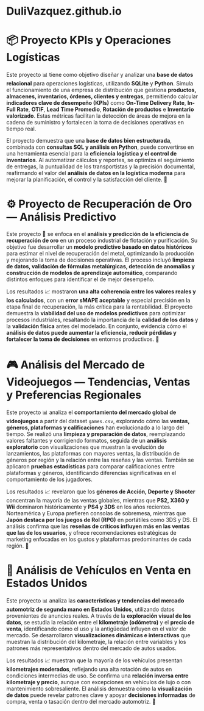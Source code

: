 # DuliVazquez.github.io

# 📦 **Proyecto KPIs y Operaciones Logísticas**

Este proyecto 📊 tiene como objetivo diseñar y analizar una **base de datos relacional** para operaciones logísticas, utilizando **SQLite** y **Python**. Simula el funcionamiento de una empresa de distribución que gestiona **productos, almacenes, inventarios, órdenes, clientes y entregas**, permitiendo calcular **indicadores clave de desempeño (KPIs)** como **On-Time Delivery Rate**, **In-Full Rate**, **OTIF**, **Lead Time Promedio**, **Rotación de productos** e **Inventario valorizado**. Estas métricas facilitan la detección de áreas de mejora en la cadena de suministro y fortalecen la toma de decisiones operativas en tiempo real.  

El proyecto demuestra que una **base de datos bien estructurada**, combinada con **consultas SQL y análisis en Python**, puede convertirse en una herramienta esencial para la **eficiencia logística y el control de inventarios**. Al automatizar cálculos y reportes, se optimiza el seguimiento de entregas, la puntualidad de los transportistas y la precisión documental, reafirmando el valor del **análisis de datos en la logística moderna** para mejorar la planificación, el control y la satisfacción del cliente. 🚀


# ⚙️ **Proyecto de Recuperación de Oro — Análisis Predictivo**

Este proyecto 💎 se enfoca en el **análisis y predicción de la eficiencia de recuperación de oro** en un proceso industrial de flotación y purificación. Su objetivo fue desarrollar un **modelo predictivo basado en datos históricos** para estimar el nivel de recuperación del metal, optimizando la producción y mejorando la toma de decisiones operativas. El proceso incluyó **limpieza de datos, validación de fórmulas metalúrgicas, detección de anomalías y construcción de modelos de aprendizaje automático**, comparando distintos enfoques para identificar el de mejor desempeño.  

Los resultados 📈 mostraron **una alta coherencia entre los valores reales y los calculados**, con un **error sMAPE aceptable** y especial precisión en la etapa final de recuperación, la más crítica para la rentabilidad. El proyecto demuestra la **viabilidad del uso de modelos predictivos** para optimizar procesos industriales, resaltando la importancia de la **calidad de los datos** y la **validación física** antes del modelado. En conjunto, evidencia cómo el **análisis de datos puede aumentar la eficiencia, reducir pérdidas y fortalecer la toma de decisiones** en entornos productivos. 🚀




# 🎮 **Análisis del Mercado de Videojuegos — Tendencias, Ventas y Preferencias Regionales**

Este proyecto 📊 analiza el **comportamiento del mercado global de videojuegos** a partir del dataset `games.csv`, explorando cómo las **ventas, géneros, plataformas y calificaciones** han evolucionado a lo largo del tiempo. Se realizó una **limpieza y preparación de datos**, reemplazando valores faltantes y corrigiendo formatos, seguida de un **análisis exploratorio** con visualizaciones que muestran la evolución de lanzamientos, las plataformas con mayores ventas, la distribución de géneros por región y la relación entre las reseñas y las ventas. También se aplicaron **pruebas estadísticas** para comparar calificaciones entre plataformas y géneros, identificando diferencias significativas en el comportamiento de los jugadores.  

Los resultados 📈 revelaron que los **géneros de Acción, Deporte y Shooter** concentran la mayoría de las ventas globales, mientras que **PS2, X360 y Wii** dominaron históricamente y **PS4 y 3DS** en los años recientes. Norteamérica y Europa prefieren consolas de sobremesa, mientras que **Japón destaca por los juegos de Rol (RPG)** en portátiles como 3DS y DS. El análisis confirma que las **reseñas de críticos influyen más en las ventas que las de los usuarios**, y ofrece recomendaciones estratégicas de marketing enfocadas en los gustos y plataformas predominantes de cada región. 🚀



# 🚗 **Análisis de Vehículos en Venta en Estados Unidos**

Este proyecto 📊 analiza las **características y tendencias del mercado automotriz de segunda mano en Estados Unidos**, utilizando datos provenientes de anuncios reales. A través de la **exploración visual de los datos**, se estudia la relación entre el **kilometraje (odómetro)** y el **precio de venta**, identificando cómo el uso y la antigüedad influyen en el valor de mercado. Se desarrollaron **visualizaciones dinámicas e interactivas** que muestran la distribución del kilometraje, la relación entre variables y los patrones más representativos dentro del mercado de autos usados.  

Los resultados 📈 muestran que la mayoría de los vehículos presentan **kilometrajes moderados**, reflejando una alta rotación de autos en condiciones intermedias de uso. Se confirma una **relación inversa entre kilometraje y precio**, aunque con excepciones en vehículos de lujo o con mantenimiento sobresaliente. El análisis demuestra cómo la **visualización de datos** puede revelar patrones clave y apoyar **decisiones informadas** de compra, venta o tasación dentro del mercado automotriz. 🚀
